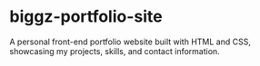 # biggz-portfolio-site
A personal front-end portfolio website built with HTML and CSS, showcasing my projects, skills, and contact information.
